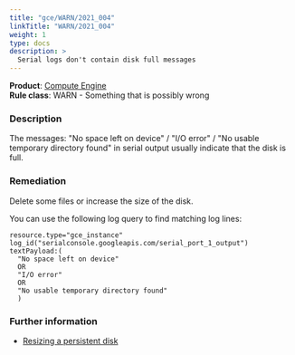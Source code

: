 ```yaml
---
title: "gce/WARN/2021_004"
linkTitle: "WARN/2021_004"
weight: 1
type: docs
description: >
  Serial logs don't contain disk full messages
---
```


**Product**: [Compute Engine](https://cloud.google.com/compute)\
**Rule class**: WARN - Something that is possibly wrong

### Description

The messages:
"No space left on device" / "I/O error" / "No usable temporary directory found"
in serial output usually indicate that the disk is full.

### Remediation

Delete some files or increase the size of the disk.

You can use the following log query to find matching log lines:

```
resource.type="gce_instance"
log_id("serialconsole.googleapis.com/serial_port_1_output")
textPayload:(
  "No space left on device"
  OR
  "I/O error"
  OR
  "No usable temporary directory found"
  )
```


### Further information

- [Resizing a persistent disk](https://cloud.google.com/compute/docs/disks/working-with-persistent-disks#resize_pd)
